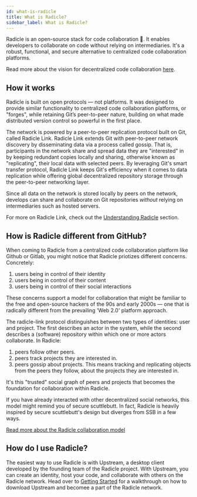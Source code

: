 ```yaml
---
id: what-is-radicle
title: What is Radicle?
sidebar_label: What is Radicle?
---
```


Radicle is an open-source stack for code collaboration 🌱. It enables developers to collaborate on code without relying on intermediaries. It's a robust, functional, and secure alternative to centralized code collaboration platforms.

Read more about the vision for decentralized code collaboration [here](understanding-radicle/why-radicle.md).

## How it works

Radicle is built on open protocols — not platforms. It was designed to provide similar functionality to centralized code collaboration platforms, or "forges", while retaining Git’s peer-to-peer nature, building on what made distributed version control so powerful in the first place.

The network is powered by a peer-to-peer replication protocol built on Git, called Radicle Link. Radicle Link extends Git with peer-to-peer network discovery by disseminating data via a process called gossip. That is, participants in the network share and spread data they are "interested" in by keeping redundant copies locally and sharing, otherwise known as "replicating", their local data with selected peers. By leveraging Git's smart transfer protocol, Radicle Link keeps Git's efficiency when it comes to data replication while offering global decentralized repository storage through the peer-to-peer networking layer.

Since all data on the network is stored locally by peers on the network, develops can share and collaborate on Git repositories *without* relying on intermediaries such as hosted servers.

For more on Radicle Link, check out the [Understanding Radicle](understanding-radicle/why-radicle.md) section.

## How is Radicle different from GitHub?

When coming to Radicle from a centralized code collaboration platform like Github or Gitlab, you might notice that Radicle priotizes different concerns. Concretely:

1. users being in control of their identity
2. users being in control of their content
3. users being in control of their social interactions

These concerns support a model for collaboration that might be familiar to the free and open-source hackers of the 90s and early 2000s — one that is radically different from the prevailing 'Web 2.0' platform approach.

The radicle-link protocol distinguishes between two types of identities: user and project. The first describes an actor in the system, while the second describes a (software) repository within which one or more actors collaborate. In Radicle:

1. peers follow other peers.
2. peers track projects they are interested in.
3. peers gossip about projects. This means tracking and replicating objects from the peers they follow, about the projects they are interested in.

It's this "trusted" social graph of peers and projects that becomes the foundation for collaboration within Radicle.

If you have already interacted with other decentralized social networks, this model might remind you of secure scuttlebutt. In fact, Radicle is heavily inspired by secure scuttlebutt's design but diverges from SSB in a few ways.

[Read more about the Radicle collaboration model](understanding-radicle/faq.md)

## How do I use Radicle?

The easiest way to use Radicle is with Upstream, a desktop client developed by the founding team of the Radicle project. With Upstream, you can create an identity, host your code, and collaborate with others on the Radicle network. Head over to [Getting Started](getting-started/getting-started.md) for a walkthrough on how to download Upstream and becomee a part of the Radicle network.

